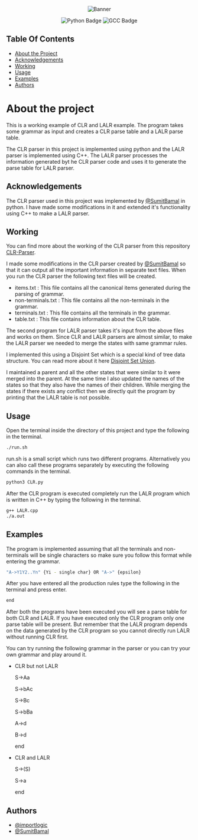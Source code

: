 <p align="center">
<img src="https://user-images.githubusercontent.com/71769231/235933997-8845c69e-52ee-44a7-bf82-02163f1a8efc.png" alt="Banner"></a>
</p>

<p align="center">
<img src="https://img.shields.io/badge/dependencies-python3-blue" alt="Python Badge"></a>
<img src="https://img.shields.io/badge/dependencies-gcc-orange" alt="GCC Badge"></a>
</p>

## Table Of Contents

* [About the Project](#about-the-project)
* [Acknowledgements](#acknowledgements)
* [Working](#working)
* [Usage](#usage)
* [Examples](#examples)
* [Authors](#authors)


# About the project

This is a working example of CLR and LALR example. The program takes some grammar as input and creates a CLR parse table and a LALR parse table.

The CLR parser in this project is implemented using python and the LALR parser is implemented using C++. The LALR parser processes the information generated byt he CLR parser code and uses it to generate the parse table for LALR parser.


## Acknowledgements

The CLR parser used in this project was implemented by [@SumitBamal](https://www.github.com/SumitBamal) in python. I have made some modifications in it and extended it's functionality using C++ to make a LALR parser.


## Working

You can find more about the working of the CLR parser from this repository [CLR-Parser](https://github.com/SumitBamal/CLR-Parser).

I made some modifications in the CLR parser created by [@SumitBamal](https://www.github.com/SumitBamal) so that it can output all the important information in separate text files. When you run the CLR parser the following text files will be created.
- items.txt : This file contains all the canonical items generated during the parsing of grammar.
- non-terminals.txt : This file contains all the non-terminals in the grammar.
- terminals.txt : This file contains all the terminals in the grammar.
- table.txt : This file contains information about the CLR table.

The second program for LALR parser takes it's input from the above files and works on them. Since CLR and LALR parsers are almost similar, to make the LALR parser we needed to merge the states with same grammar rules.

I implemented this using a Disjoint Set which is a special kind of tree data structure. You can read more about it here [Disjoint Set Union](https://cp-algorithms.com/data_structures/disjoint_set_union.html).

I maintained a parent and all the other states that were similar to it were merged into the parent. At the same time I also updated the names of the states so that they also have the names of their children. While merging the states if there exists any conflict then we directly quit the program by printing that the LALR table is not possible.


## Usage

Open the terminal inside the directory of this project and type the following in the terminal.

```bash
./run.sh
```

run.sh is a small script which runs two different programs. Alternatively you can also call these programs separately by executing the following commands in the terminal.

```bash
python3 CLR.py
```

After the CLR program is executed completely run the LALR program which is written in C++ by typing the following in the terminal.

```bash
g++ LALR.cpp
./a.out
```

## Examples
The program is implemented assuming that all the terminals and non-terminals will be single characters so make sure you follow this format while entering the grammar.

```bash
"A->Y1Y2..Yn" {Yi - single char} OR "A->" {epsilon}
```

After you have entered all the production rules type the following in the terminal and press enter.

```bash
end
```

After both the programs have been executed you will see a parse table for both CLR and LALR. If you have executed only the CLR program only one parse table will be present. But remember that the LALR program depends on the data generated by the CLR program so you cannot directly run LALR without running CLR first.

You can try running the following grammar in the parser or you can try your own grammar and play around it.

- CLR but not LALR

    S->Aa

    S->bAc

    S->Bc

    S->bBa

    A->d

    B->d
    
    end

- CLR and LALR

    S->(S)

    S->a

    end


## Authors

- [@importlogic](https://www.github.com/importlogic)
- [@SumitBamal](https://www.github.com/SumitBamal)
